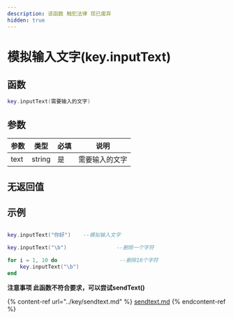```yaml
---
description: 该函数 触犯法律 现已废弃
hidden: true
---
```


# 模拟输入文字(key.inputText)

## 函数

```lua
key.inputText(需要输入的文字)
```

## 参数

| 参数   | 类型     | 必填 | 说明      |
| ---- | ------ | -- | ------- |
| text | string | 是  | 需要输入的文字 |

## 无返回值

## 示例

```lua

key.inputText("你好")    --模拟输入文字

key.inputText("\b")                --删除一个字符

for i = 1, 10 do                    --删除10个字符
    key.inputText("\b")
end

```

**注意事项  此函数不符合要求，可以尝试sendText()**

{% content-ref url="../key/sendtext.md" %}
[sendtext.md](../key/sendtext.md)
{% endcontent-ref %}

